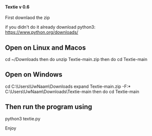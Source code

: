 #### Textie v 0.6

First downlaod the zip

if you didn't do it already download python3: https://www.python.org/downloads/

## Open on Linux and Macos
cd ~/Downloads then do
unzip Textie-main.zip then do
cd Textie-main

## Open on Windows
cd C:\Users\UwNaam\Downloads
expand Textie-main.zip -F:* C:\Users\UwNaam\Downloads\Textie-main then do
cd Textie-main

## Then run the program using
python3 textie.py


Enjoy
